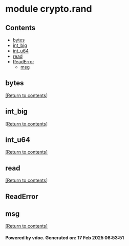 # module crypto.rand


## Contents
- [bytes](#bytes)
- [int_big](#int_big)
- [int_u64](#int_u64)
- [read](#read)
- [ReadError](#ReadError)
  - [msg](#msg)

## bytes
[[Return to contents]](#Contents)

## int_big
[[Return to contents]](#Contents)

## int_u64
[[Return to contents]](#Contents)

## read
[[Return to contents]](#Contents)

## ReadError
## msg
[[Return to contents]](#Contents)

#### Powered by vdoc. Generated on: 17 Feb 2025 06:53:51
